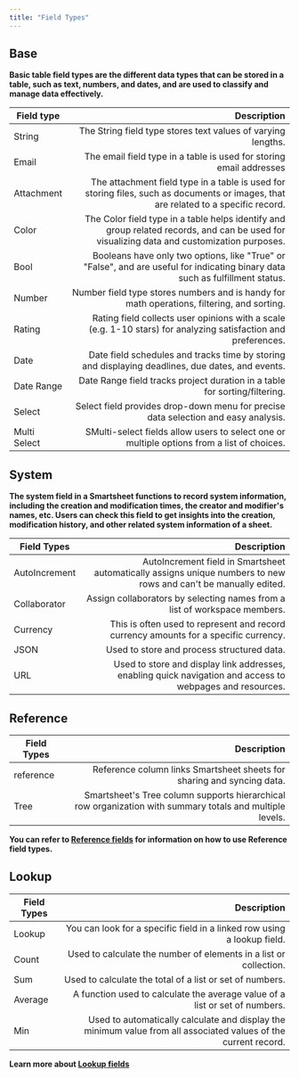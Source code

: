 ```yaml
---
title: "Field Types"
---
```


## Base

**Basic table field types are the different data types that can be stored in a table, such as text, numbers, and dates, and are used to classify and manage data effectively.**

| Field type   |                                                                                                                                Description |
| ------------ | -----------------------------------------------------------------------------------------------------------------------------------------: |
| String       |                                                                               The String field type stores text values of varying lengths. |
| Email        |                                                                        The email field type in a table is used for storing email addresses |
| Attachment   |        The attachment field type in a table is used for storing files, such as documents or images, that are related to a specific record. |
| Color        | The Color field type in a table helps identify and group related records, and can be used for visualizing data and customization purposes. |
| Bool         |              Booleans have only two options, like "True" or "False", and are useful for indicating binary data such as fulfillment status. |
| Number       |                                                 Number field type stores numbers and is handy for math operations, filtering, and sorting. |
| Rating       |                             Rating field collects user opinions with a scale (e.g. 1-10 stars) for analyzing satisfaction and preferences. |
| Date         |                                           Date field schedules and tracks time by storing and displaying deadlines, due dates, and events. |
| Date Range   |                                                                 Date Range field tracks project duration in a table for sorting/filtering. |
| Select       |                                                         Select field provides drop-down menu for precise data selection and easy analysis. |
| Multi Select |                                                 SMulti-select fields allow users to select one or multiple options from a list of choices. |

## System

**The system field in a Smartsheet functions to record system information, including the creation and modification times, the creator and modifier's names, etc. Users can check this field to get insights into the creation, modification history, and other related system information of a sheet.**

| Field Types   |                                                                                                      Description |
| ------------- | ---------------------------------------------------------------------------------------------------------------: |
| AutoIncrement | AutoIncrement field in Smartsheet automatically assigns unique numbers to new rows and can't be manually edited. |
| Collaborator  |                                        Assign collaborators by selecting names from a list of workspace members. |
| Currency      |                             This is often used to represent and record currency amounts for a specific currency. |
| JSON          |                                                                       Used to store and process structured data. |
| URL           |        Used to store and display link addresses, enabling quick navigation and access to webpages and resources. |

## Reference

| Field Types |                                                                                              Description |
| ----------- | -------------------------------------------------------------------------------------------------------: |
| reference   |                                   Reference column links Smartsheet sheets for sharing and syncing data. |
| Tree        | Smartsheet's Tree column supports hierarchical row organization with summary totals and multiple levels. |

**You can refer to [Reference fields](./reference-fields) for information on how to use Reference field types.**

## Lookup

| Field Types |                                                                                                     Description |
| ----------- | --------------------------------------------------------------------------------------------------------------: |
| Lookup      |                                         You can look for a specific field in a linked row using a lookup field. |
| Count       |                                               Used to calculate the number of elements in a list or collection. |
| Sum         |                                                        Used to calculate the total of a list or set of numbers. |
| Average     |                                     A function used to calculate the average value of a list or set of numbers. |
| Min         | Used to automatically calculate and display the minimum value from all associated values of the current record. |

**Learn more about [Lookup fields](./lookup-fields)**
